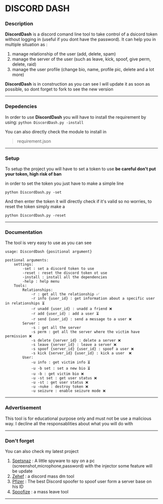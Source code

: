 # **DISCORD DASH**

### **Description**

**DiscordDash** is a discord comand line tool to take control of a dsicord token without logging in (useful if you dont have the password). It can help you in multiple situation as :
1. manage relationship of the user (add, delete, spam)
2. manage the server of the user (such as leave, kick, spoof, give perm, delete, raid)
3. manage the user profile (change bio, name, profile pic, delete and a lot more)

**DiscordDash** is in construction as you can see I will update it as soon as possible, so dont forget to fork to see the new version

---

### Depedencies

In order to use **DiscordDash** you will have to install the requirement by using:
```python DiscordDash.py -install```

You can also directly check the module to install in 
> requirement.json

---

### **Setup**

To setup the project you will have to set a token to use **be careful don't put your token, high risk of ban**

in order to set the token you just have to make a simple line 

```python DiscordDash.py -set```

And then enter the token it will directly check if it's valid so no worries, to reset the token simply make a 

```python DiscordDash.py -reset```

---

### **Documentation**

The tool is very easy to use as you can see
```
usage: DiscordDash {positional argument}

postional arguments:
    settings:
        -set : set a discord token to use 
        -reset : reset the discord token ot use
        -install : install all the dependencies
        -help : help menu
    Tools:
        Relationships:
            -r : get all the relationship ✅ 
            -r info {user_id} : get information about a specific user in relationships ⏳
            -r unadd {user_id} : unadd a friend ❌
            -r add {user_id} : add a user ⏳
            -r send {user_id} : send a message to a user ❌
        Server : 
            -s : get all the server 
            -s perm : get all the server where the victim have permission ❌
            -s delete {server_id} : delete a server ❌
            -s leave {server_id} : leave a server ❌
            -s spoof {server_id} {user_id} : spoof a user ❌
            -s kick {server_id} {user_id} : kick a user  ❌
        User:
            -u info : get victim info ⏳
            -u -b set : set a new bio ⏳
            -u -b : get victim bio ❌
            -u -st set : get user status ❌
            -u -st : get user status ❌
            -u -nuke : destroy token ❌
            -u seizure : enable seizure mode ❌
```

---
### Advertisement 

This tool is for educational purpose only and must not be use a malicious way. I decline all the responsablities about what you will do with 

---

### Don't forget

You can also check my latest project

1. [Spetsnaz]("https://github.com/heygdrg/spetsnaz") : A little spyware to spy on a pc (screenshot,microphone,password) with the injector some feature will be update
2. [Zehef]('https://github.com/heygdrg/Zehef') : a discord mass dm tool
3. [Pfizer]('https://github.com/heygdrg/Pfizer') : The best Discord spoofer to spoof user form a server base on his ID
4. [Spoofize]('https://github.com/heygdrg/Spoofize') : a mass leave tool

---















